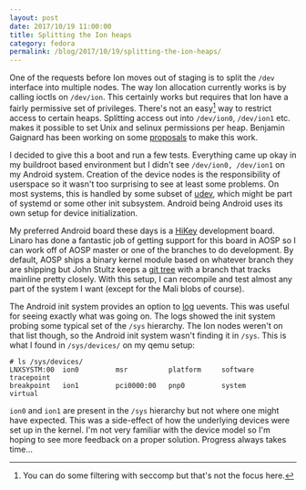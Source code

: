 ```yaml
---
layout: post
date: 2017/10/19 11:00:00
title: Splitting the Ion heaps
category: fedora
permalink: /blog/2017/10/19/splitting-the-ion-heaps/
---
```

One of the requests before Ion moves out of staging is to split the `/dev`
interface into multiple nodes. The way Ion allocation currently works is
by calling ioctls on `/dev/ion`. This certainly works but requires that Ion
have a fairly permissive set of privileges. There's not an easy[^1] way to
restrict access to certain heaps. Splitting access out into `/dev/ion0`,
`/dev/ion1` etc. makes it possible to set Unix and selinux permissions per
heap. Benjamin Gaignard has been working on some [proposals](https://marc.info/?l=linux-kernel&m=150651845126350&w=2)
to make this work.

I decided to give this a boot and run a few tests. Everything came up okay in
my buildroot based environment but I didn't see `/dev/ion0, /dev/ion1` on
my Android system. Creation of the device nodes is the responsibility of
userspace so it wasn't too surprising to see at least some problems. On
most systems, this is handled by some subset of [udev](https://en.wikipedia.org/wiki/Udev),
which might be part of systemd or some other init subsystem. Android being
Android uses its own setup for device initialization.

My preferred Android board these days is a [HiKey](https://www.96boards.org/product/hikey/)
development board. Linaro has done a fantastic job of getting support for this
board in AOSP so I can work off of AOSP master or one of the branches to do
development. By default, AOSP ships a binary kernel module based on whatever
branch they are shipping but John Stultz keeps a [git tree](https://git.linaro.org/people/john.stultz/android-dev.git)
with a branch that tracks mainline pretty closely. With this setup, I can
recompile and test almost any part of the system I want (except for the Mali
blobs of course).

The Android init system provides an option to [log](https://android.googlesource.com/platform/system/core/+/master/init/uevent_listener.cpp#78)
uevents. This was useful for seeing exactly what was going on. The logs showed
the init system probing some typical set of the `/sys` hierarchy. The Ion
nodes weren't on that list though, so the Android init system wasn't finding
it in  `/sys`. This is what I found in `/sys/devices/` on my qemu setup:

	# ls /sys/devices/
	LNXSYSTM:00  ion0         msr          platform     software     tracepoint
	breakpoint   ion1         pci0000:00   pnp0         system       virtual

`ion0` and `ion1` are present in the `/sys` hierarchy but not where one might
have expected. This was a side-effect of how the underlying devices were set
up in the kernel. I'm not very familiar with the device model so I'm hoping
to see more feedback on a proper solution. Progress always takes time...

[^1]: You can do some filtering with seccomp but that's not the focus here.
